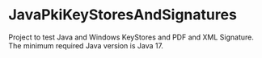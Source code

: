 # JavaPkiKeyStoresAndSignatures

Project to test Java and Windows KeyStores and PDF and XML Signature. The minimum required Java version is Java 17.
